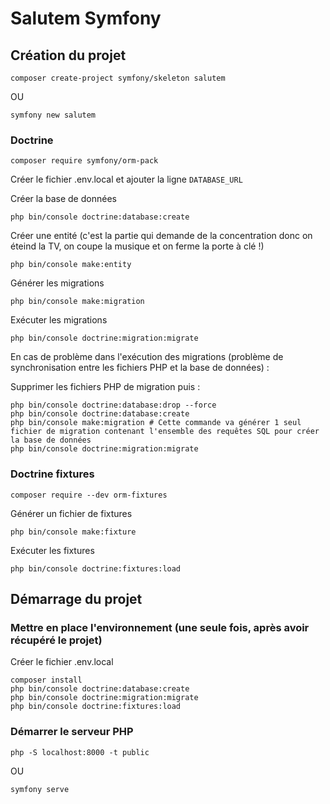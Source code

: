 # Salutem Symfony

## Création du projet

```shell
composer create-project symfony/skeleton salutem
```

OU

```shell
symfony new salutem
```

### Doctrine

```shell
composer require symfony/orm-pack
```

Créer le fichier .env.local et ajouter la ligne `DATABASE_URL`

Créer la base de données

```shell
php bin/console doctrine:database:create
```

Créer une entité (c'est la partie qui demande de la concentration donc on éteind la TV, on coupe la musique et on ferme la porte à clé !)

```shell
php bin/console make:entity
```

Générer les migrations

```shell
php bin/console make:migration
```

Exécuter les migrations

```shell
php bin/console doctrine:migration:migrate
```

En cas de problème dans l'exécution des migrations (problème de synchronisation entre les fichiers PHP et la base de données) :

Supprimer les fichiers PHP de migration puis :

```shell
php bin/console doctrine:database:drop --force
php bin/console doctrine:database:create
php bin/console make:migration # Cette commande va générer 1 seul fichier de migration contenant l'ensemble des requêtes SQL pour créer la base de données
php bin/console doctrine:migration:migrate
```

### Doctrine fixtures

```shell
composer require --dev orm-fixtures
```

Générer un fichier de fixtures

```shell
php bin/console make:fixture
```

Exécuter les fixtures

```shell
php bin/console doctrine:fixtures:load
```

## Démarrage du projet

### Mettre en place l'environnement (une seule fois, après avoir récupéré le projet)

Créer le fichier .env.local

```shell
composer install
php bin/console doctrine:database:create
php bin/console doctrine:migration:migrate
php bin/console doctrine:fixtures:load
```

### Démarrer le serveur PHP

```shell
php -S localhost:8000 -t public
```

OU

```shell
symfony serve
```